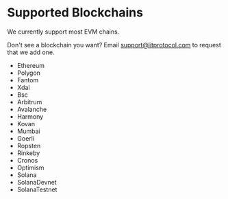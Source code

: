 # Supported Blockchains

We currently support most EVM chains.

Don't see a blockchain you want?  Email support@litprotocol.com to request that we add one.

- Ethereum
- Polygon
- Fantom
- Xdai
- Bsc
- Arbitrum
- Avalanche
- Harmony
- Kovan
- Mumbai
- Goerli
- Ropsten
- Rinkeby
- Cronos
- Optimism
- Solana
- SolanaDevnet
- SolanaTestnet
